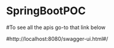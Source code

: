 # SpringBootPOC

#To see all the apis go-to that link below

#http://localhost:8080/swagger-ui.html#/